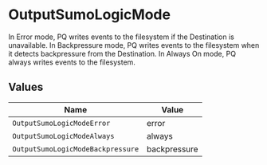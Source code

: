 # OutputSumoLogicMode

In Error mode, PQ writes events to the filesystem if the Destination is unavailable. In Backpressure mode, PQ writes events to the filesystem when it detects backpressure from the Destination. In Always On mode, PQ always writes events to the filesystem.


## Values

| Name                              | Value                             |
| --------------------------------- | --------------------------------- |
| `OutputSumoLogicModeError`        | error                             |
| `OutputSumoLogicModeAlways`       | always                            |
| `OutputSumoLogicModeBackpressure` | backpressure                      |